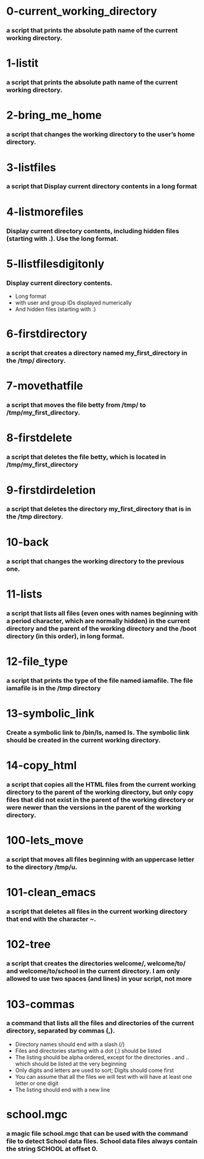 # 0-current_working_directory
### a script that prints the absolute path name of the current working directory.

# 1-listit
### a script that prints the absolute path name of the current working directory.

# 2-bring_me_home
### a script that changes the working directory to the user’s home directory.

# 3-listfiles
### a script that Display current directory contents in a long format

# 4-listmorefiles
### Display current directory contents, including hidden files (starting with .). Use the long format.

# 5-llistfilesdigitonly
### Display current directory contents.

- Long format
- with user and group IDs displayed numerically
- And hidden files (starting with .)

# 6-firstdirectory
### a script that creates a directory named my_first_directory in the /tmp/ directory. 

# 7-movethatfile
### a script that moves the file betty from /tmp/ to /tmp/my_first_directory.

# 8-firstdelete
### a script that deletes the file betty, which is located in /tmp/my_first_directory

# 9-firstdirdeletion
### a script that deletes the directory my_first_directory that is in the /tmp directory.

# 10-back
### a script that changes the working directory to the previous one.

# 11-lists
### a script that lists all files (even ones with names beginning with a period character, which are normally hidden) in the current directory and the parent of the working directory and the /boot directory (in this order), in long format.

# 12-file_type
### a script that prints the type of the file named iamafile. The file iamafile is in the /tmp directory

# 13-symbolic_link
### Create a symbolic link to /bin/ls, named __ls__. The symbolic link should be created in the current working directory.

# 14-copy_html
### a script that copies all the HTML files from the current working directory to the parent of the working directory, but only copy files that did not exist in the parent of the working directory or were newer than the versions in the parent of the working directory.

# 100-lets_move
### a script that moves all files beginning with an uppercase letter to the directory /tmp/u.

# 101-clean_emacs
### a script that deletes all files in the current working directory that end with the character ~.

# 102-tree
### a script that creates the directories welcome/, welcome/to/ and welcome/to/school in the current directory. I am only allowed to use two spaces (and lines) in your script, not more

# 103-commas
### a command that lists all the files and directories of the current directory, separated by commas (,).
- Directory names should end with a slash (/)
- Files and directories starting with a dot (.) should be listed
- The listing should be alpha ordered, except for the directories . and .. which should be listed at the very beginning
- Only digits and letters are used to sort; Digits should come first
- You can assume that all the files we will test with will have at least one letter or one digit
- The listing should end with a new line

# school.mgc
### a magic file school.mgc that can be used with the command file to detect School data files. School data files always contain the string SCHOOL at offset 0.
